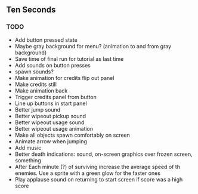 ## Ten Seconds

### TODO

* Add button pressed state
* Maybe gray background for menu? (animation to and from gray background)
* Save time of final run for tutorial as last time
* Add sounds on button presses
* spawn sounds?
* Make animation for credits flip out panel
* Make credits still
* Make animation back
* Trigger credits panel from button
* Line up buttons in start panel
* Better jump sound
* Better wipeout pickup sound
* Better wipeout usage sound
* Better wipeout usage animation
* Make all objects spawn comfortably on screen
* Animate arrow when jumping
* Add music
* Better death indications: sound, on-screen graphics over frozen screen, something
* After Each minute (?) of surviving increase the average speed of th enemies. Use a sprite with a green glow for the faster ones
* Play applause sound on returning to start screen if score was a high score
